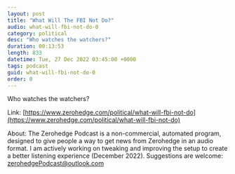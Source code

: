 ```yaml
---
layout: post
title: "What Will The FBI Not Do?"
audio: what-will-fbi-not-do-0
category: political
desc: "Who watches the watchers?"
duration: 00:13:53
length: 833
datetime: Tue, 27 Dec 2022 03:45:00 +0000
tags: podcast
guid: what-will-fbi-not-do-0
order: 0
---
```

Who watches the watchers?

Link: [https://www.zerohedge.com/political/what-will-fbi-not-do](https://www.zerohedge.com/political/what-will-fbi-not-do)

About: The Zerohedge Podcast is a non-commercial, automated program, designed to give people a way to get news from Zerohedge in an audio format.  I am actively working on tweaking and improving the setup to create a better listening experience (December 2022).  Suggestions are welcome: [zerohedgePodcast@outlook.com](mailto:zerohedgePodcast@outlook.com)